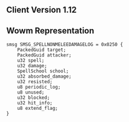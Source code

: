 ## Client Version 1.12

## Wowm Representation
```rust,ignore
smsg SMSG_SPELLNONMELEEDAMAGELOG = 0x0250 {
    PackedGuid target;    
    PackedGuid attacker;    
    u32 spell;    
    u32 damage;    
    SpellSchool school;    
    u32 absorbed_damage;    
    u32 resisted;    
    u8 periodic_log;    
    u8 unused;    
    u32 blocked;    
    u32 hit_info;    
    u8 extend_flag;    
}

```
